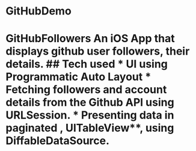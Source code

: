 # GitHubDemo
# GitHubFollowers An iOS App that displays github user followers, their details.  ## Tech used * UI using **Programmatic Auto Layout** * Fetching followers and account details from the Github API using **URLSession**. * Presenting data in paginated , UITableView**, using **DiffableDataSource**.
